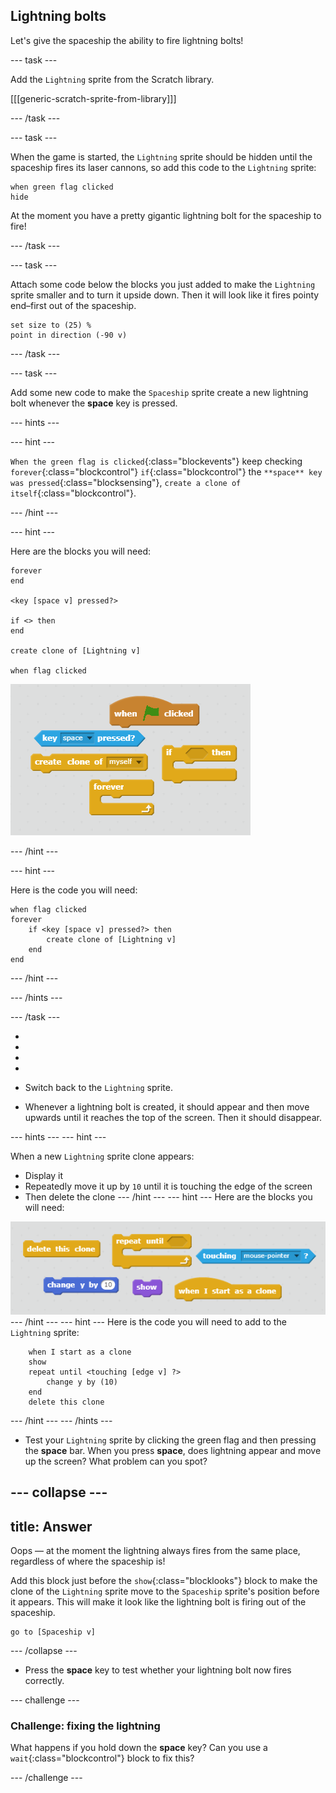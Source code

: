 ## Lightning bolts

Let's give the spaceship the ability to fire lightning bolts!

--- task ---

Add the `Lightning` sprite from the Scratch library.  

[[[generic-scratch-sprite-from-library]]]

--- /task ---

--- task ---

When the game is started, the `Lightning` sprite should be hidden until the spaceship fires its laser cannons, so add this code to the `Lightning` sprite:

```blocks
when green flag clicked
hide
```

At the moment you have a pretty gigantic lightning bolt for the spaceship to fire!

--- /task ---

--- task ---

Attach some code below the blocks you just added to make the `Lightning` sprite smaller and to turn it upside down. Then it will look like it fires pointy end–first out of the spaceship.

```blocks
set size to (25) %
point in direction (-90 v)
```

--- /task ---

--- task ---

Add some new code to make the `Spaceship` sprite create a new lightning bolt whenever the **space** key is pressed.

--- hints ---

--- hint ---

`When the green flag is clicked`{:class="blockevents"} keep checking `forever`{:class="blockcontrol"} `if`{:class="blockcontrol"} the `**space** key was pressed`{:class="blocksensing"}, `create a clone of itself`{:class="blockcontrol"}.	

--- /hint ---

--- hint ---

Here are the blocks you will need:

```blocks
forever
end

<key [space v] pressed?>

if <> then
end

create clone of [Lightning v]

when flag clicked
```

![Hint](images/hint-lightning.png)

--- /hint ---

--- hint ---

Here is the code you will need:

```blocks
when flag clicked
forever
	if <key [space v] pressed?> then
		create clone of [Lightning v]
	end
end
```

--- /hint ---

--- /hints ---

--- /task ---


+ 
+ 

+ 

+
+ Switch back to the `Lightning` sprite.

+ Whenever a lightning bolt is created, it should appear and then move upwards until it reaches the top of the screen. Then it should disappear.

--- hints ---
--- hint ---

When a new `Lightning` sprite clone appears:
- Display it
- Repeatedly move it up by `10` until it is touching the edge of the screen
- Then delete the clone
--- /hint ---
--- hint ---
Here are the blocks you will need:

![Move lightning](images/move-hint-lightning.png)
--- /hint ---
--- hint ---
Here is the code you will need to add to the `Lightning` sprite:

```blocks
	when I start as a clone
    show
	repeat until <touching [edge v] ?>
		change y by (10)
	end
	delete this clone
```
--- /hint ---
--- /hints ---



+ Test your `Lightning` sprite by clicking the green flag and then pressing the **space** bar. When you press **space**, does lightning appear and move up the screen? What problem can you spot?

--- collapse ---
---
title: Answer
---
Oops — at the moment the lightning always fires from the same place, regardless of where the spaceship is!

Add this block just before the `show`{:class="blocklooks"} block to make the clone of the `Lightning` sprite move to the `Spaceship` sprite's position before it appears. This will make it look like the lightning bolt is firing out of the spaceship.

```blocks
go to [Spaceship v]
```

--- /collapse ---

+ Press the **space** key to test whether your lightning bolt now fires correctly.

--- challenge ---
### Challenge: fixing the lightning
What happens if you hold down the **space** key? Can you use a `wait`{:class="blockcontrol"} block to fix this?

--- /challenge ---
